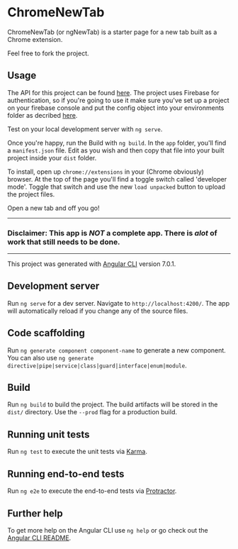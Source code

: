 # ChromeNewTab

ChromeNewTab (or ngNewTab) is a starter page for a new tab built as a Chrome extension. 

Feel free to fork the project.

## Usage

The API for this project can be found [here](https://github.com/Mike-Mountain/ngNewTabApi).
The project uses Firebase for authentication, so if you're going to use it make sure you've set up a project on your firebase console and put the config object into your environments folder as decribed [here](https://github.com/angular/angularfire2/blob/master/docs/install-and-setup.md).

Test on your local development server with `ng serve`. 

Once you're happy, run the Build with `ng build`. In the `app` folder, you'll find a `manifest.json`
file. Edit as you wish and then copy that file into your built project inside your `dist` folder.

To install, open up `chrome://extensions` in your (Chrome obviously) browser. At the top of the page 
you'll find a toggle switch called 'developer mode'. 
Toggle that switch and use the new `load unpacked` button to upload the project files. 

Open a new tab and off you go!

***
### Disclaimer: This app is *__NOT__* a complete app. There is *alot* of work that still needs to be done. 
***

This project was generated with [Angular CLI](https://github.com/angular/angular-cli) version 7.0.1.

## Development server

Run `ng serve` for a dev server. Navigate to `http://localhost:4200/`. The app will automatically reload if you change any of the source files.

## Code scaffolding

Run `ng generate component component-name` to generate a new component. You can also use `ng generate directive|pipe|service|class|guard|interface|enum|module`.

## Build

Run `ng build` to build the project. The build artifacts will be stored in the `dist/` directory. Use the `--prod` flag for a production build.

## Running unit tests

Run `ng test` to execute the unit tests via [Karma](https://karma-runner.github.io).

## Running end-to-end tests

Run `ng e2e` to execute the end-to-end tests via [Protractor](http://www.protractortest.org/).

## Further help

To get more help on the Angular CLI use `ng help` or go check out the [Angular CLI README](https://github.com/angular/angular-cli/blob/master/README.md).
